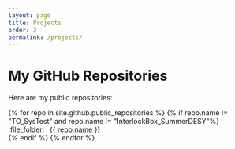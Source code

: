```yaml
---
layout: page
title: Projects
order: 3
permalink: /projects/
---
```

# My GitHub Repositories

Here are my public repositories:

<ul style="list-style: none; padding-left: 0;">
  {% for repo in site.github.public_repositories %}
    {% if repo.name != "TO_SysTest" and repo.name != "InterlockBox_SummerDESY"%}
     <li><span style="margin-right: 0.5em;">:file_folder:</span>
       <a href="https://github.com/{{ repo.owner.login }}/{{ repo.name }}" target="_blank">
         {{ repo.name }}
       </a>
     </li>
    {% endif %}
  {% endfor %}
</ul>
